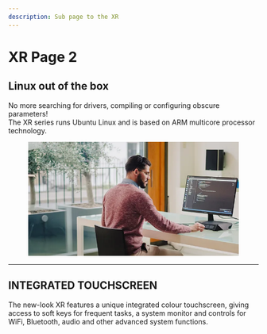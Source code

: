 ```yaml
---
description: Sub page to the XR
---
```


# XR Page 2

## Linux out of the box

No more searching for drivers, compiling or configuring obscure parameters!\
The XR series runs Ubuntu Linux and is based on ARM multicore processor technology.&#x20;

<figure><img src=".gitbook/assets/XR_PPC-7-WEB (1).webp" alt=""><figcaption></figcaption></figure>



***

## INTEGRATED TOUCHSCREEN

The new-look XR features a unique integrated colour touchscreen, giving access to soft keys for frequent tasks, a system monitor and controls for WiFi, Bluetooth, audio and other advanced system functions.
